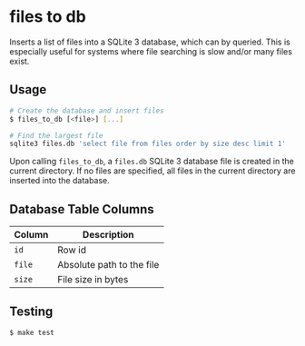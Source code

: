 # files to db

Inserts a list of files into a SQLite 3 database, which can by queried. This is
especially useful for systems where file searching is slow and/or many files
exist.

## Usage

```sh
# Create the database and insert files
$ files_to_db [<file>] [...]

# Find the largest file
sqlite3 files.db 'select file from files order by size desc limit 1'
```

Upon calling `files_to_db`, a `files.db` SQLite 3 database file is created in
the current directory. If no files are specified, all files in the current
directory are inserted into the database.

## Database Table Columns

Column | Description
------ | ------------------------------------------
`id`   | Row id
`file` | Absolute path to the file
`size` | File size in bytes

## Testing

```sh
$ make test
```

